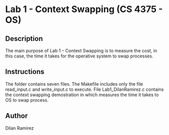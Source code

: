 # Lab 1 - Context Swapping (CS 4375 - OS)

## Description

The main purpose of Lab 1 – Context Swapping is to measure the cost, in this case, the time it takes for the operative system to swap processes.  

## Instructions

The folder contains seven files. The Makefile includes only the file read_input.c and write_input.c to execute.
File Lab1_DilanRamirez.c contains the context swapping demostration in which measures the time it takes to OS
to swap process.

## Author

Dilan Ramirez

